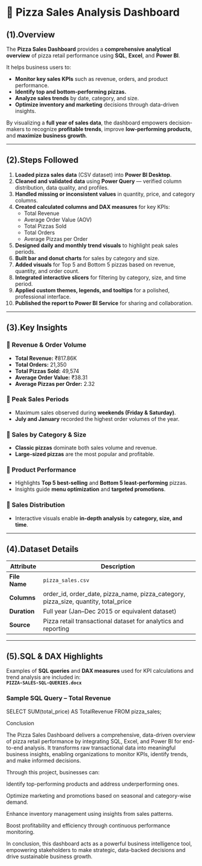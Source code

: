# 🍕 Pizza Sales Analysis Dashboard

## (1).Overview
The **Pizza Sales Dashboard** provides a **comprehensive analytical overview** of pizza retail performance using **SQL**, **Excel**, and **Power BI**.

It helps business users to:
- **Monitor key sales KPIs** such as revenue, orders, and product performance.  
- **Identify top and bottom-performing pizzas.**  
- **Analyze sales trends** by date, category, and size.  
- **Optimize inventory and marketing** decisions through data-driven insights.  

By visualizing a **full year of sales data**, the dashboard empowers decision-makers to recognize **profitable trends**, improve **low-performing products**, and **maximize business growth**.

---

## (2).Steps Followed

1. **Loaded pizza sales data** (CSV dataset) into **Power BI Desktop**.  
2. **Cleaned and validated data** using **Power Query** — verified column distribution, data quality, and profiles.  
3. **Handled missing or inconsistent values** in quantity, price, and category columns.  
4. **Created calculated columns and DAX measures** for key KPIs:
   - Total Revenue  
   - Average Order Value (AOV)  
   - Total Pizzas Sold  
   - Total Orders  
   - Average Pizzas per Order  
5. **Designed daily and monthly trend visuals** to highlight peak sales periods.  
6. **Built bar and donut charts** for sales by category and size.  
7. **Added visuals** for Top 5 and Bottom 5 pizzas based on revenue, quantity, and order count.  
8. **Integrated interactive slicers** for filtering by category, size, and time period.  
9. **Applied custom themes, legends, and tooltips** for a polished, professional interface.  
10. **Published the report to Power BI Service** for sharing and collaboration.  

---

## (3).Key Insights

### 🔹 Revenue & Order Volume
- **Total Revenue:** ₹817.86K  
- **Total Orders:** 21,350  
- **Total Pizzas Sold:** 49,574  
- **Average Order Value:** ₹38.31  
- **Average Pizzas per Order:** 2.32  

### 🔹 Peak Sales Periods
- Maximum sales observed during **weekends (Friday & Saturday)**.  
- **July and January** recorded the highest order volumes of the year.  

### 🔹 Sales by Category & Size
- **Classic pizzas** dominate both sales volume and revenue.  
- **Large-sized pizzas** are the most popular and profitable.  

### 🔹 Product Performance
- Highlights **Top 5 best-selling** and **Bottom 5 least-performing** pizzas.  
- Insights guide **menu optimization** and **targeted promotions**.  

### 🔹 Sales Distribution
- Interactive visuals enable **in-depth analysis** by **category, size, and time**.  

---

## (4).Dataset Details

| **Attribute** | **Description** |
|----------------|-----------------|
| **File Name** | `pizza_sales.csv` |
| **Columns** | order_id, order_date, pizza_name, pizza_category, pizza_size, quantity, total_price |
| **Duration** | Full year (Jan–Dec 2015 or equivalent dataset) |
| **Source** | Pizza retail transactional dataset for analytics and reporting |

---

## (5).SQL & DAX Highlights

Examples of **SQL queries** and **DAX measures** used for KPI calculations and trend analysis are included in:  
 **`PIZZA-SALES-SQL-QUERIES.docx`**
### Sample SQL Query – Total Revenue

SELECT SUM(total_price) AS TotalRevenue
FROM pizza_sales;


Conclusion

The Pizza Sales Dashboard delivers a comprehensive, data-driven overview of pizza retail performance by integrating SQL, Excel, and Power BI for end-to-end analysis.
It transforms raw transactional data into meaningful business insights, enabling organizations to monitor KPIs, identify trends, and make informed decisions.

Through this project, businesses can:

Identify top-performing products and address underperforming ones.

Optimize marketing and promotions based on seasonal and category-wise demand.

Enhance inventory management using insights from sales patterns.

Boost profitability and efficiency through continuous performance monitoring.

In conclusion, this dashboard acts as a powerful business intelligence tool, empowering stakeholders to make strategic, data-backed decisions and drive sustainable business growth.
















